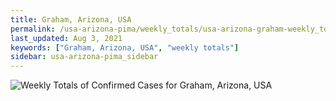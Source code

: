 ```yaml
---
title: Graham, Arizona, USA
permalink: /usa-arizona-pima/weekly_totals/usa-arizona-graham-weekly_totals.html
last_updated: Aug 3, 2021
keywords: ["Graham, Arizona, USA", "weekly totals"]
sidebar: usa-arizona-pima_sidebar
---
```


![Weekly Totals of Confirmed Cases for Graham, Arizona, USA](/covid_tracker/images/graphs/usa-arizona-graham-weekly_totals_graph.png)
